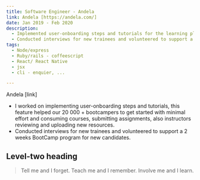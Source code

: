 ```yaml
---
title: Software Engineer - Andela
link: Andela [https://andela.com/]
date: Jan 2019 - Feb 2020
description: 
  - Implemented user-onboarding steps and tutorials for the learning platform, the feature helped our  20 000 + bootcampers to get started with minimal effort, also made the e2e test more robust by covering not tested feature.
  - Conducted interviews for new trainees and volunteered to support a 2 weeks BootCamp program for new candidates.
tags:
  - Node/express
  - Ruby/rails - coffeescript
  - React/ React Native
  - jsx
  - cli - enquier, ...

---
```


<!-- # Software Engineer     Jan 2019 - Feb 2020 -->

Andela [link]

- I worked on implementing user-onboarding steps and tutorials, this feature helped our  20 000 + bootcampers to get started with minimal effort and consuming courses, submitting assignments, also instructors reviewing and uploading new resources.
- Conducted interviews for new trainees and volunteered to support a 2 weeks BootCamp program for new candidates.


## Level-two heading

> Tell me and I forget. Teach me and I remember. Involve me and I learn.


